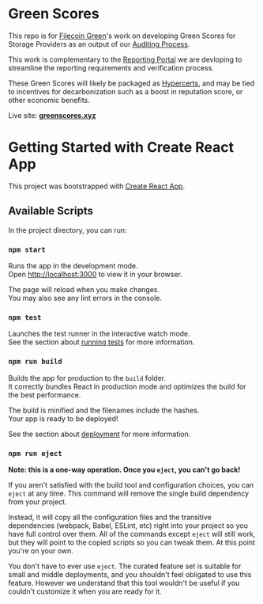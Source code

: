 # Green Scores

This repo is for [Filecoin Green](https://green.filecoin.io)'s work on developing Green Scores for Storage Providers as an output of our [Auditing Process](https://filecoin-green.gitbook.io/filecoin-green-documentation/readme-1/storage-providers-tiered-sustainability-claims). 

This work is complementary to the [Reporting Portal](https://filecoin-green.gitbook.io/filecoin-green-documentation/readme-1/additional-resources/annex-3-filecoin-green-reporting-portal) we are devloping to streamline the reporting requirements and verification process.

These Green Scores will likely be packaged as [Hypercerts](hypercerts.xyz), and may be tied to incentives for decarbonization such as a boost in reputation score, or other economic benefits.

Live site: **[greenscores.xyz](https://www.greenscores.xyz/)**

# Getting Started with Create React App

This project was bootstrapped with [Create React App](https://github.com/facebook/create-react-app).

## Available Scripts

In the project directory, you can run:

### `npm start`

Runs the app in the development mode.\
Open [http://localhost:3000](http://localhost:3000) to view it in your browser.

The page will reload when you make changes.\
You may also see any lint errors in the console.

### `npm test`

Launches the test runner in the interactive watch mode.\
See the section about [running tests](https://facebook.github.io/create-react-app/docs/running-tests) for more information.

### `npm run build`

Builds the app for production to the `build` folder.\
It correctly bundles React in production mode and optimizes the build for the best performance.

The build is minified and the filenames include the hashes.\
Your app is ready to be deployed!

See the section about [deployment](https://facebook.github.io/create-react-app/docs/deployment) for more information.

### `npm run eject`

**Note: this is a one-way operation. Once you `eject`, you can't go back!**

If you aren't satisfied with the build tool and configuration choices, you can `eject` at any time. This command will remove the single build dependency from your project.

Instead, it will copy all the configuration files and the transitive dependencies (webpack, Babel, ESLint, etc) right into your project so you have full control over them. All of the commands except `eject` will still work, but they will point to the copied scripts so you can tweak them. At this point you're on your own.

You don't have to ever use `eject`. The curated feature set is suitable for small and middle deployments, and you shouldn't feel obligated to use this feature. However we understand that this tool wouldn't be useful if you couldn't customize it when you are ready for it.

